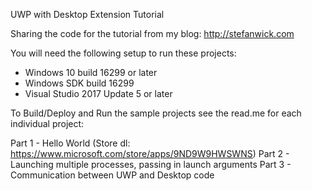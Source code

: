  UWP with Desktop Extension Tutorial

Sharing the code for the tutorial from my blog: http://stefanwick.com

You will need the following setup to run these projects:
- Windows 10 build 16299 or later
- Windows SDK build 16299
- Visual Studio 2017 Update 5 or later

To Build/Deploy and Run the sample projects see the read.me for each individual project:

Part 1 - Hello World (Store dl: https://www.microsoft.com/store/apps/9ND9W9HWSWNS)
Part 2 - Launching multiple processes, passing in launch arguments
Part 3 - Communication between UWP and Desktop code
